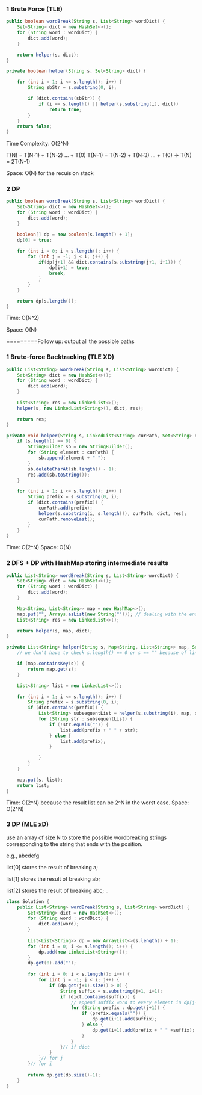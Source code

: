 ### 1 Brute Force (TLE)

```java
public boolean wordBreak(String s, List<String> wordDict) {
    Set<String> dict = new HashSet<>();
    for (String word : wordDict) {
        dict.add(word);
    }

    return helper(s, dict);
}

private boolean helper(String s, Set<String> dict) {

    for (int i = 1; i <= s.length(); i++) {
        String sbStr = s.substring(0, i);

        if (dict.contains(sbStr)) {
            if (i == s.length() || helper(s.substring(i), dict))
                return true;
        }
    }
    return false;
}
```
Time Complexity: O(2^N)

T(N) = T(N-1) + T(N-2) ... + T(0)
T(N-1) = T(N-2) + T(N-3) ... + T(0)
=> T(N) = 2T(N-1)

Space: O(N) for the recuision stack

### 2 DP

```java
public boolean wordBreak(String s, List<String> wordDict) {
    Set<String> dict = new HashSet<>();
    for (String word : wordDict) {
        dict.add(word);
    }

    boolean[] dp = new boolean[s.length() + 1];
    dp[0] = true;

    for (int i = 0; i < s.length(); i++) {
        for (int j = -1; j < i; j++) {
            if(dp[j+1] && dict.contains(s.substring(j+1, i+1))) {
                dp[i+1] = true;
                break;
            }
        }
    }

    return dp[s.length()];
}
```

Time: O(N^2)

Space: O(N)


=========Follow up: output all the possible paths

### 1 Brute-force Backtracking (TLE XD)
```java
public List<String> wordBreak(String s, List<String> wordDict) {
    Set<String> dict = new HashSet<>();
    for (String word : wordDict) {
        dict.add(word);
    }

    List<String> res = new LinkedList<>();
    helper(s, new LinkedList<String>(), dict, res);

    return res;
}

private void helper(String s, LinkedList<String> curPath, Set<String> dict, List<String> res) {
    if (s.length() == 0) {
        StringBuilder sb = new StringBuilder();
        for (String element : curPath) {
            sb.append(element + " ");
        }
        sb.deleteCharAt(sb.length() - 1);
        res.add(sb.toString());
    }

    for (int i = 1; i <= s.length(); i++) {
        String prefix = s.substring(0, i);
        if (dict.contains(prefix)) {
            curPath.add(prefix);
            helper(s.substring(i, s.length()), curPath, dict, res);
            curPath.removeLast();
        }
    }
}
```
Time: O(2^N)
Space: O(N)

### 2 DFS + DP with HashMap storing intermediate results
```java
public List<String> wordBreak(String s, List<String> wordDict) {
    Set<String> dict = new HashSet<>();
    for (String word : wordDict) {
        dict.add(word);
    }

    Map<String, List<String>> map = new HashMap<>();
    map.put("", Arrays.asList(new String(""))); // dealing with the ending cases
    List<String> res = new LinkedList<>();

    return helper(s, map, dict);
}

private List<String> helper(String s, Map<String, List<String>> map, Set<String> dict) {
    // we don't have to check s.length() == 0 or s == "" because of line 9

    if (map.containsKey(s)) {
        return map.get(s);
    }

    List<String> list = new LinkedList<>();

    for (int i = 1; i <= s.length(); i++) {
        String prefix = s.substring(0, i);
        if (dict.contains(prefix)) {
            List<String> subsequentList = helper(s.substring(i), map, dict);
            for (String str : subsequentList) {
                if (!str.equals("")) {
                    list.add(prefix + " " + str);
                } else {
                    list.add(prefix);
                }

            }
        }
    }

    map.put(s, list);
    return list;
}
```

Time: O(2^N) because the result list can be 2^N in the worst case.
Space: O(2^N)

### 3 DP (MLE xD)
use an array of size N to store the possible wordbreaking strings corresponding to the string that ends with the position.

e.g., abcdefg

list[0] stores the result of breaking a;

list[1] stores the result of breaking ab;

list[2] stores the result of breaking abc; ..

```java
class Solution {
    public List<String> wordBreak(String s, List<String> wordDict) {
        Set<String> dict = new HashSet<>();
        for (String word : wordDict) {
            dict.add(word);
        }
        
        List<List<String>> dp = new ArrayList<>(s.length() + 1);
        for (int i = 0; i <= s.length(); i++) {
            dp.add(new LinkedList<String>());
        }
        dp.get(0).add("");
        
        for (int i = 0; i < s.length(); i++) {
            for (int j = -1; j < i; j++) {
                if (dp.get(j+1).size() > 0) {
                    String suffix = s.substring(j+1, i+1);
                    if (dict.contains(suffix)) {
                        // append suffix word to every element in dp[j+1]
                        for (String prefix : dp.get(j+1)) {
                            if (prefix.equals("")) {
                                dp.get(i+1).add(suffix);
                            } else {
                                dp.get(i+1).add(prefix + " " +suffix);
                            }
                        }
                    }// if dict
                }
            }// for j
        }// for i
        
        return dp.get(dp.size()-1);
    }
}
```
